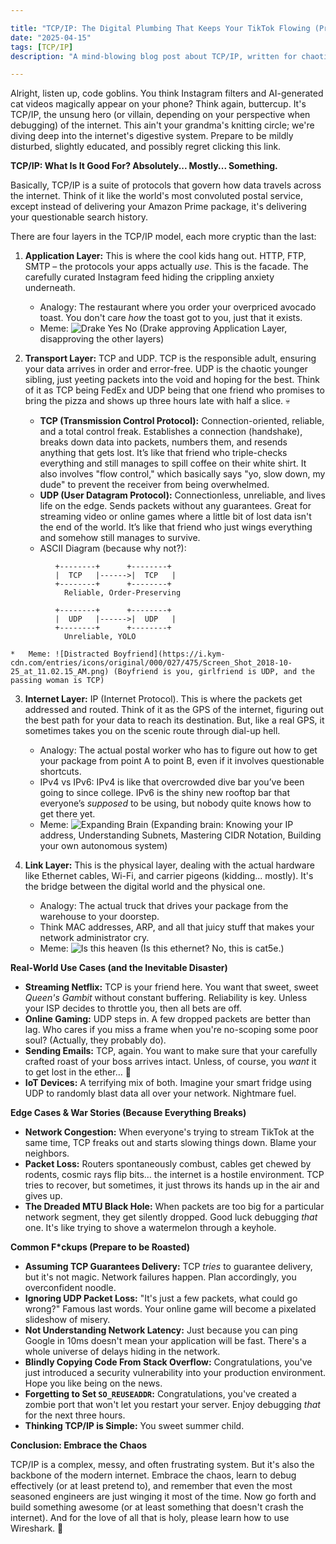 ```yaml
---

title: "TCP/IP: The Digital Plumbing That Keeps Your TikTok Flowing (Probably)"
date: "2025-04-15"
tags: [TCP/IP]
description: "A mind-blowing blog post about TCP/IP, written for chaotic Gen Z engineers."

---
```


Alright, listen up, code goblins. You think Instagram filters and AI-generated cat videos magically appear on your phone? Think again, buttercup. It's TCP/IP, the unsung hero (or villain, depending on your perspective when debugging) of the internet. This ain't your grandma's knitting circle; we're diving deep into the internet's digestive system. Prepare to be mildly disturbed, slightly educated, and possibly regret clicking this link.

**TCP/IP: What Is It Good For? Absolutely... Mostly... Something.**

Basically, TCP/IP is a suite of protocols that govern how data travels across the internet. Think of it like the world's most convoluted postal service, except instead of delivering your Amazon Prime package, it's delivering your questionable search history.

There are four layers in the TCP/IP model, each more cryptic than the last:

1.  **Application Layer:** This is where the cool kids hang out. HTTP, FTP, SMTP – the protocols your apps actually *use*. This is the facade. The carefully curated Instagram feed hiding the crippling anxiety underneath.

    *   Analogy: The restaurant where you order your overpriced avocado toast. You don't care *how* the toast got to you, just that it exists.
    *   Meme: ![Drake Yes No](https://i.imgflip.com/1bgw67.jpg) (Drake approving Application Layer, disapproving the other layers)

2.  **Transport Layer:** TCP and UDP. TCP is the responsible adult, ensuring your data arrives in order and error-free. UDP is the chaotic younger sibling, just yeeting packets into the void and hoping for the best. Think of it as TCP being FedEx and UDP being that one friend who promises to bring the pizza and shows up three hours late with half a slice. 💀

    *   **TCP (Transmission Control Protocol):** Connection-oriented, reliable, and a total control freak. Establishes a connection (handshake), breaks down data into packets, numbers them, and resends anything that gets lost. It’s like that friend who triple-checks everything and still manages to spill coffee on their white shirt. It also involves "flow control," which basically says "yo, slow down, my dude" to prevent the receiver from being overwhelmed.
    *   **UDP (User Datagram Protocol):** Connectionless, unreliable, and lives life on the edge. Sends packets without any guarantees. Great for streaming video or online games where a little bit of lost data isn't the end of the world. It’s like that friend who just wings everything and somehow still manages to survive.
    *   ASCII Diagram (because why not?):

```
          +--------+      +--------+
          |  TCP   |------>|  TCP   |
          +--------+      +--------+
            Reliable, Order-Preserving

          +--------+      +--------+
          |  UDP   |------>|  UDP   |
          +--------+      +--------+
            Unreliable, YOLO
```

    *   Meme: ![Distracted Boyfriend](https://i.kym-cdn.com/entries/icons/original/000/027/475/Screen_Shot_2018-10-25_at_11.02.15_AM.png) (Boyfriend is you, girlfriend is UDP, and the passing woman is TCP)

3.  **Internet Layer:** IP (Internet Protocol). This is where the packets get addressed and routed. Think of it as the GPS of the internet, figuring out the best path for your data to reach its destination. But, like a real GPS, it sometimes takes you on the scenic route through dial-up hell.

    *   Analogy: The actual postal worker who has to figure out how to get your package from point A to point B, even if it involves questionable shortcuts.
    *   IPv4 vs IPv6: IPv4 is like that overcrowded dive bar you’ve been going to since college. IPv6 is the shiny new rooftop bar that everyone’s *supposed* to be using, but nobody quite knows how to get there yet.
    *   Meme: ![Expanding Brain](https://i.kym-cdn.com/photos/images/newsfeed/001/847/384/095.jpg) (Expanding brain: Knowing your IP address, Understanding Subnets, Mastering CIDR Notation, Building your own autonomous system)

4.  **Link Layer:** This is the physical layer, dealing with the actual hardware like Ethernet cables, Wi-Fi, and carrier pigeons (kidding... mostly). It's the bridge between the digital world and the physical one.

    *   Analogy: The actual truck that drives your package from the warehouse to your doorstep.
    *   Think MAC addresses, ARP, and all that juicy stuff that makes your network administrator cry.
    *   Meme: ![Is this heaven](https://i.imgflip.com/120e2z.jpg) (Is this ethernet? No, this is cat5e.)

**Real-World Use Cases (and the Inevitable Disaster)**

*   **Streaming Netflix:** TCP is your friend here. You want that sweet, sweet *Queen's Gambit* without constant buffering. Reliability is key. Unless your ISP decides to throttle you, then all bets are off.
*   **Online Gaming:** UDP steps in. A few dropped packets are better than lag. Who cares if you miss a frame when you're no-scoping some poor soul? (Actually, they probably do).
*   **Sending Emails:** TCP, again. You want to make sure that your carefully crafted roast of your boss arrives intact. Unless, of course, you *want* it to get lost in the ether… 🤔
*   **IoT Devices:** A terrifying mix of both. Imagine your smart fridge using UDP to randomly blast data all over your network. Nightmare fuel.

**Edge Cases & War Stories (Because Everything Breaks)**

*   **Network Congestion:** When everyone's trying to stream TikTok at the same time, TCP freaks out and starts slowing things down. Blame your neighbors.
*   **Packet Loss:** Routers spontaneously combust, cables get chewed by rodents, cosmic rays flip bits… the internet is a hostile environment. TCP tries to recover, but sometimes, it just throws its hands up in the air and gives up.
*   **The Dreaded MTU Black Hole:** When packets are too big for a particular network segment, they get silently dropped. Good luck debugging *that* one. It's like trying to shove a watermelon through a keyhole.

**Common F\*ckups (Prepare to be Roasted)**

*   **Assuming TCP Guarantees Delivery:** TCP *tries* to guarantee delivery, but it's not magic. Network failures happen. Plan accordingly, you overconfident noodle.
*   **Ignoring UDP Packet Loss:** "It's just a few packets, what could go wrong?" Famous last words. Your online game will become a pixelated slideshow of misery.
*   **Not Understanding Network Latency:** Just because you can ping Google in 10ms doesn't mean your application will be fast. There's a whole universe of delays hiding in the network.
*   **Blindly Copying Code From Stack Overflow:** Congratulations, you've just introduced a security vulnerability into your production environment. Hope you like being on the news.
*   **Forgetting to Set `SO_REUSEADDR`:** Congratulations, you've created a zombie port that won't let you restart your server. Enjoy debugging *that* for the next three hours.
*   **Thinking TCP/IP is Simple:** You sweet summer child.

**Conclusion: Embrace the Chaos**

TCP/IP is a complex, messy, and often frustrating system. But it's also the backbone of the modern internet. Embrace the chaos, learn to debug effectively (or at least pretend to), and remember that even the most seasoned engineers are just winging it most of the time. Now go forth and build something awesome (or at least something that doesn't crash the internet). And for the love of all that is holy, please learn how to use Wireshark. 🙏
